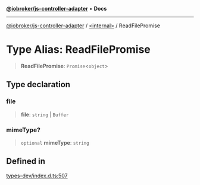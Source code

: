 [**@iobroker/js-controller-adapter**](../../README.md) • **Docs**

***

[@iobroker/js-controller-adapter](../../globals.md) / [\<internal\>](../README.md) / ReadFilePromise

# Type Alias: ReadFilePromise

> **ReadFilePromise**: `Promise`\<`object`\>

## Type declaration

### file

> **file**: `string` \| `Buffer`

### mimeType?

> `optional` **mimeType**: `string`

## Defined in

[types-dev/index.d.ts:507](https://github.com/ioBroker/ioBroker.js-controller/blob/fe9fbf6b684b474bc0dfc453eb28790be874895e/packages/types-dev/index.d.ts#L507)
